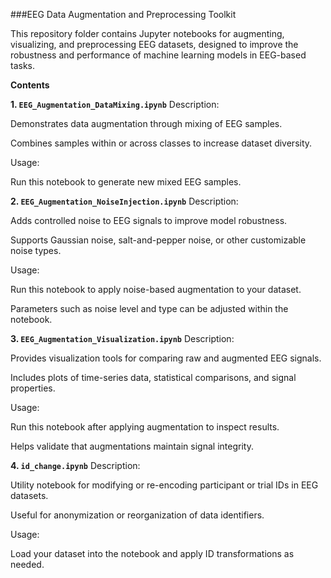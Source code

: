 ###EEG Data Augmentation and Preprocessing Toolkit

This repository folder contains Jupyter notebooks for augmenting, visualizing, and preprocessing EEG datasets, designed to improve the robustness and performance of machine learning models in EEG-based tasks.

**Contents**

**1. `EEG_Augmentation_DataMixing.ipynb`**
Description:

Demonstrates data augmentation through mixing of EEG samples.

Combines samples within or across classes to increase dataset diversity.

Usage:

Run this notebook to generate new mixed EEG samples.

**2. `EEG_Augmentation_NoiseInjection.ipynb`**
Description:

Adds controlled noise to EEG signals to improve model robustness.

Supports Gaussian noise, salt-and-pepper noise, or other customizable noise types.

Usage:

Run this notebook to apply noise-based augmentation to your dataset.

Parameters such as noise level and type can be adjusted within the notebook.

**3. `EEG_Augmentation_Visualization.ipynb`**
Description:

Provides visualization tools for comparing raw and augmented EEG signals.

Includes plots of time-series data, statistical comparisons, and signal properties.

Usage:

Run this notebook after applying augmentation to inspect results.

Helps validate that augmentations maintain signal integrity.

**4. `id_change.ipynb`**
Description:

Utility notebook for modifying or re-encoding participant or trial IDs in EEG datasets.

Useful for anonymization or reorganization of data identifiers.

Usage:

Load your dataset into the notebook and apply ID transformations as needed.

